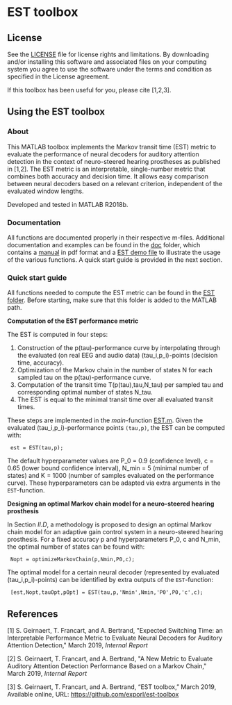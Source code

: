 
# EST toolbox

## License

See the [LICENSE](LICENSE.md) file for license rights and limitations.  By downloading and/or installing this software and associated files on your computing system you agree to use the software under the terms and condition as specified in the License agreement.

If this toolbox has been useful for you, please cite [1,2,3].

## Using the EST toolbox

### About

This MATLAB toolbox implements the Markov transit time (EST) metric to evaluate the performance of neural decoders for auditory attention detection in the context of neuro-steered hearing prostheses as published in [1,2]. The EST metric is an interpretable, single-number metric that combines both accuracy and decision time. It allows easy comparison between neural decoders based on a relevant criterion, independent of the evaluated window lengths.

Developed and tested in MATLAB R2018b.

### Documentation

All functions are documented properly in their respective m-files. Additional documentation  and examples can be found in the [doc](doc/) folder, which contains a  [manual](doc/manual.pdf) in pdf format and a [EST demo file](doc/estDemo.m) to illustrate  the usage of the various functions. A quick start guide is provided in the next section.
 
### Quick start guide
 
All functions needed to compute the EST metric can be found in the [EST folder](est-toolbox/). Before starting, make sure that this folder is added to the MATLAB path.

**Computation of the EST performance metric**

The EST is computed in four steps:

 1. Construction of the p(tau)-performance curve by interpolating through the evaluated (on real EEG and audio data) (tau_i,p_i)-points  (decision time, accuracy).
 2. Optimization of the Markov chain in the number of states N for each sampled tau on the p(tau)-performance curve.
 3. Computation of the transit time T(p(tau),tau,N_tau) per sampled tau and corresponding optimal number of states N_tau.
 4. The EST is equal to the minimal transit time over all evaluated transit times.
 
These steps are implemented in the *main*-function [EST.m](est-toolbox/EST.m). Given the evaluated (tau_i,p_i)-performance points `(tau,p)`, the EST can be computed with:

     est = EST(tau,p);
 The default hyperparameter values are P_0 = 0.9 (confidence level), c = 0.65 (lower bound confidence interval), N_min = 5 (minimal number of states) and K = 1000 (number of samples evaluated on the performance curve). These hyperparameters can be adapted via extra arguments in the `EST`-function.
 
**Designing an optimal Markov chain model for a neuro-steered hearing prosthesis** 

In Section *II.D*, a methodology is proposed to design an optimal Markov chain model for an adaptive gain control system in a neuro-steered hearing prosthesis. For a fixed accuracy p and hyperparameters P_0, c and N_min, the optimal number of states can be found with:

     Nopt = optimizeMarkovChain(p,Nmin,P0,c);


The optimal model for a certain neural decoder (represented by evaluated (tau_i,p_i)-points) can be identified by extra outputs of the `EST`-function:

     [est,Nopt,tauOpt,pOpt] = EST(tau,p,'Nmin',Nmin,'P0',P0,'c',c);

 ## References
 
[1] S. Geirnaert, T. Francart, and A. Bertrand,  "Expected Switching Time: an Interpretable Performance Metric to Evaluate Neural Decoders for Auditory Attention Detection," March 2019, *Internal Report*

[2] S. Geirnaert, T. Francart, and A. Bertrand,  "A New Metric to Evaluate Auditory Attention Detection Performance Based on a Markov Chain," March 2019, *Internal Report*

[3] S. Geirnaert, T. Francart, and A. Bertrand, “EST toolbox,” March 2019, Available online, URL: https://github.com/exporl/est-toolbox
